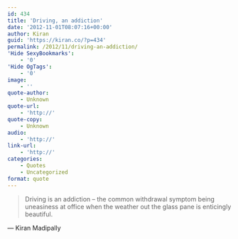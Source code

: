 ```yaml
---
id: 434
title: 'Driving, an addiction'
date: '2012-11-01T08:07:16+00:00'
author: Kiran
guid: 'https://kiran.co/?p=434'
permalink: /2012/11/driving-an-addiction/
'Hide SexyBookmarks':
    - '0'
'Hide OgTags':
    - '0'
image:
    - ''
quote-author:
    - Unknown
quote-url:
    - 'http://'
quote-copy:
    - Unknown
audio:
    - 'http://'
link-url:
    - 'http://'
categories:
    - Quotes
    - Uncategorized
format: quote
---
```


> Driving is an addiction – the common withdrawal symptom being uneasiness at office when the weather out the glass pane is enticingly beautiful.

— Kiran Madipally